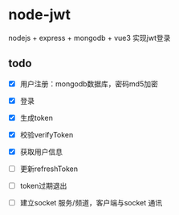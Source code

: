 # node-jwt

nodejs + express + mongodb + vue3
实现jwt登录


## todo 

- [x] 用户注册：mongodb数据库，密码md5加密
- [x] 登录
- [x] 生成token
- [x] 校验verifyToken
- [x] 获取用户信息
- [ ] 更新refreshToken
- [ ] token过期退出
- [ ] 建立socket 服务/频道，客户端与socket 通讯
 